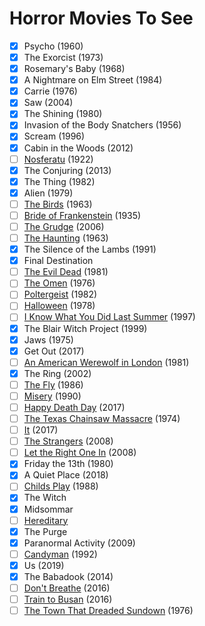 # Horror Movies To See

- [x] Psycho (1960)
- [x] The Exorcist (1973)
- [x] Rosemary's Baby (1968)
- [x] A Nightmare on Elm Street (1984)
- [x] Carrie (1976)
- [x] Saw (2004)
- [x] The Shining (1980)
- [x] Invasion of the Body Snatchers (1956)
- [x] Scream (1996)
- [x] Cabin in the Woods (2012)
- [ ] [Nosferatu](https://watch.plex.tv/movie/nosferatu) (1922)
- [x] The Conjuring (2013)
- [x] The Thing (1982)
- [x] Alien (1979)
- [ ] [The Birds](https://play.google.com/store/movies/details/Gli_Uccelli?id=HhLxet2BSjY) (1963)
- [ ] [Bride of Frankenstein](https://altadefinizionecommunity.tv/titolo/2389-la-moglie-di-frankenstein/watching.html) (1935)
- [ ] [The Grudge](https://play.google.com/store/movies/details/The_Grudge?id=PvLuYyE2HA8.P) (2006)
- [ ] [The Haunting](https://www.primevideo.com/detail/0HX6TCOO4I41L6QYGY7UXQ13R0/ref=atv_dl_rdr?tag=justwatch07-21) (1963)
- [x] The Silence of the Lambs (1991)
- [x] Final Destination
- [ ] [The Evil Dead](https://www.primevideo.com/detail/0SP2SVTSQQB5K0SZBIXP8V2661/ref=atv_dl_rdr?tag=justwatch07-21) (1981)
- [ ] [The Omen](https://play.google.com/store/movies/details/Il_presagio?id=QRxlT2KU2Lk.P) (1976)
- [ ] [Poltergeist](https://play.google.com/store/movies/details/Poltergeist_Demoniache_Presenze?id=QVPQ_e5skBc.P) (1982)
- [ ] [Halloween](https://www.primevideo.com/detail/0HIROEAKHVOF23JSTAOGIY79OX/ref=atv_dl_rdr?tag=justwatch07-21) (1978)
- [ ] [I Know What You Did Last Summer](https://www.primevideo.com/detail/0PYY64QFVW3CHKGNPJ31M5Q21V/ref=atv_dl_rdr?tag=justwatch07-21) (1997)
- [x] The Blair Witch Project (1999)
- [x] Jaws (1975)
- [x] Get Out (2017)
- [ ] [An American Werewolf in London](https://www.primevideo.com/detail/0U47CYSUXPJ7GWG1KUF85YVKKB/ref=atv_dl_rdr?tag=justwatch07-21) (1981)
- [x] The Ring (2002)
- [ ] [The Fly](https://www.disneyplus.com/it-it/movies/la-mosca/63rLDcO32J7I) (1986)
- [ ] [Misery](https://supervideo.tv/mgt43xy57asx) (1990)
- [ ] [Happy Death Day](https://play.google.com/store/movies/details/Auguri_per_la_tua_morte?id=3YBt-Q_8SV8) (2017)
- [ ] [The Texas Chainsaw Massacre](https://youtu.be/MiyFtJXwwN4) (1974)
- [ ] [It](https://www.netflix.com/title/80177770) (2017)
- [ ] [The Strangers](https://play.google.com/store/movies/details/The_Strangers?id=xkTUlga7j2Y) (2008)
- [ ] [Let the Right One In](https://supervideo.tv/5zg09kz6yuxp) (2008)
- [x] Friday the 13th (1980)
- [x] A Quiet Place (2018)
- [ ] [Childs Play](https://supervideo.tv/yya8d976kpff) (1988)
- [x] The Witch
- [x] Midsommar
- [ ] [Hereditary](https://play.google.com/store/movies/details/Hereditary?id=XCBhIE4B1h8)
- [x] The Purge
- [x] Paranormal Activity (2009)
- [ ] [Candyman](https://play.google.com/store/movies/details/Candyman_Terrore_Dietro_lo_Specchio?id=bIel6gAqF2U) (1992)
- [x] Us (2019)
- [x] The Babadook (2014)
- [ ] [Don't Breathe](https://www.primevideo.com/detail/0JGIT4GJ9Z3DOBGZ31FK4LJTJK/ref=atv_dl_rdr?tag=justwatch07-21) (2016)
- [ ] [Train to Busan](https://www.primevideo.com/detail/0PKHUYSJ0SS1CEY8ZD2B50A73H/ref=atv_dl_rdr?tag=justwatch07-21) (2016)
- [ ] [The Town That Dreaded Sundown](https://streamtape.com/v/aYvwleQlLrTbWb) (1976)